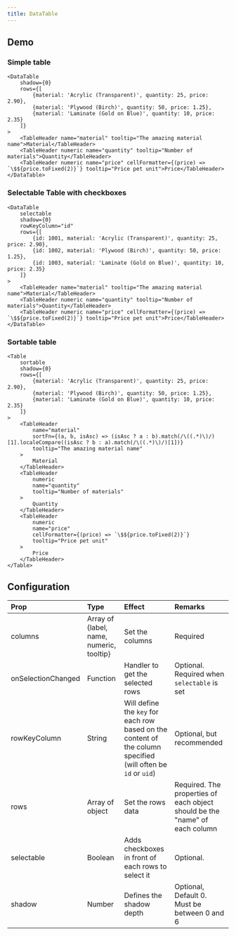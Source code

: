 ```yaml
---
title: DataTable
---
```


## Demo

### Simple table

```jsx_demo
<DataTable
    shadow={0}
    rows={[
        {material: 'Acrylic (Transparent)', quantity: 25, price: 2.90},
        {material: 'Plywood (Birch)', quantity: 50, price: 1.25},
        {material: 'Laminate (Gold on Blue)', quantity: 10, price: 2.35}
    ]}
>
    <TableHeader name="material" tooltip="The amazing material name">Material</TableHeader>
    <TableHeader numeric name="quantity" tooltip="Number of materials">Quantity</TableHeader>
    <TableHeader numeric name="price" cellFormatter={(price) => `\$${price.toFixed(2)}`} tooltip="Price pet unit">Price</TableHeader>
</DataTable>
```

### Selectable Table with checkboxes
```jsx_demo
<DataTable
    selectable
    shadow={0}
    rowKeyColumn="id"
    rows={[
        {id: 1001, material: 'Acrylic (Transparent)', quantity: 25, price: 2.90},
        {id: 1002, material: 'Plywood (Birch)', quantity: 50, price: 1.25},
        {id: 1003, material: 'Laminate (Gold on Blue)', quantity: 10, price: 2.35}
    ]}
>
    <TableHeader name="material" tooltip="The amazing material name">Material</TableHeader>
    <TableHeader numeric name="quantity" tooltip="Number of materials">Quantity</TableHeader>
    <TableHeader numeric name="price" cellFormatter={(price) => `\$${price.toFixed(2)}`} tooltip="Price pet unit">Price</TableHeader>
</DataTable>
```

### Sortable table
```jsx_demo
<Table
    sortable
    shadow={0}
    rows={[
        {material: 'Acrylic (Transparent)', quantity: 25, price: 2.90},
        {material: 'Plywood (Birch)', quantity: 50, price: 1.25},
        {material: 'Laminate (Gold on Blue)', quantity: 10, price: 2.35}
    ]}
>
    <TableHeader
        name="material"
        sortFn={(a, b, isAsc) => (isAsc ? a : b).match(/\((.*)\)/)[1].localeCompare((isAsc ? b : a).match(/\((.*)\)/)[1])}
        tooltip="The amazing material name"
    >
        Material
    </TableHeader>
    <TableHeader
        numeric
        name="quantity"
        tooltip="Number of materials"
    >
        Quantity
    </TableHeader>
    <TableHeader
        numeric
        name="price"
        cellFormatter={(price) => `\$${price.toFixed(2)}`}
        tooltip="Price pet unit"
    >
        Price
    </TableHeader>
</Table>
```

## Configuration

| Prop         | Type      | Effect       | Remarks      |
|:-------------|:----------|:-------------|:-------------|
| columns       | Array of {label, name, numeric, tooltip}   | Set the columns  | Required |
| onSelectionChanged | Function | Handler to get the selected rows | Optional. Required when `selectable` is set |
| rowKeyColumn | String    | Will define the `key` for each row based on the content of the column specified (will often be `id` or `uid`) | Optional, but recommended |
| rows       | Array of object   | Set the rows data | Required. The properties of each object should be the "name" of each column |
| selectable | Boolean | Adds checkboxes in front of each rows to select it | Optional. |
| shadow       | Number    | Defines the shadow depth | Optional, Default 0. Must be between 0 and 6 |

